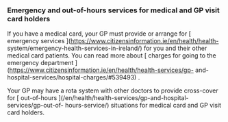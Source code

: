 ###  Emergency and out-of-hours services for medical and GP visit card holders

If you have a medical card, your GP must provide or arrange for [ emergency
services ](https://www.citizensinformation.ie/en/health/health-
system/emergency-health-services-in-ireland/) for you and their other medical
card patients. You can read more about [ charges for going to the emergency
department ](https://www.citizensinformation.ie/en/health/health-services/gp-
and-hospital-services/hospital-charges/#539493) .

Your GP may have a rota system with other doctors to provide cross-cover for [
out-of-hours ](/en/health/health-services/gp-and-hospital-services/gp-out-of-
hours-service/) situations for medical card and GP visit card holders.
